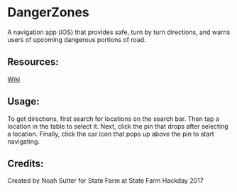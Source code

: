 # DangerZones
A navigation app (iOS) that provides safe, turn by turn directions, and warns users of upcoming dangerous portions of road.
## Resources: 
[Wiki](https://github.com/SutterButter/DangerZones/wiki)
## Usage: 
To get directions, first search for locations on the search bar. Then tap a location in the table to select it. Next, click the pin that drops after selecting a location. Finally, click the car icon that pops up above the pin to start navigating. 
## Credits: 
Created by Noah Sutter for State Farm at State Farm Hackday 2017
